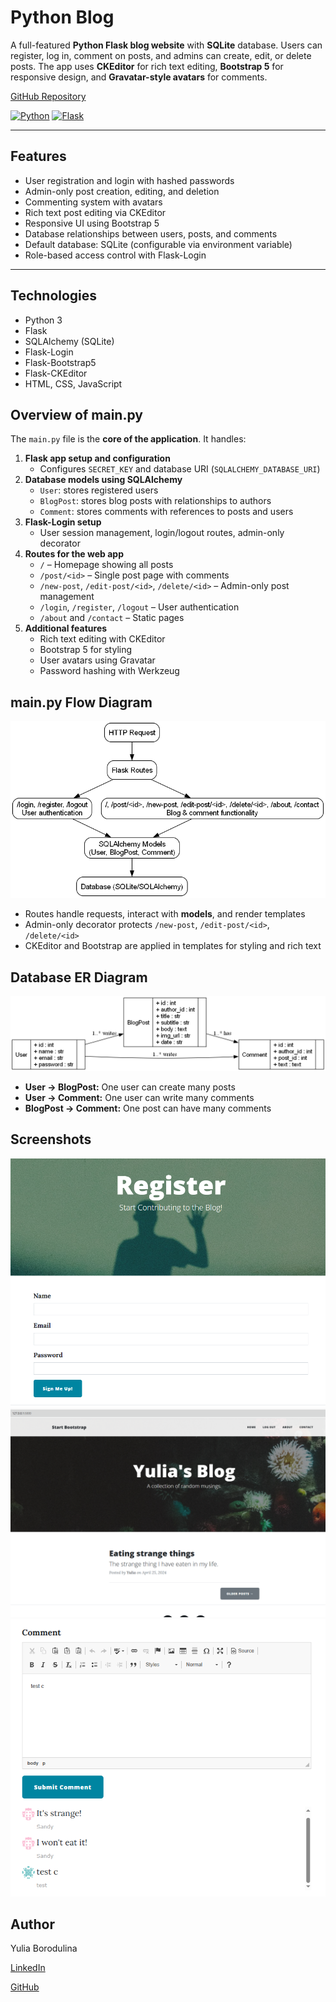 # Python Blog

A full-featured **Python Flask blog website** with **SQLite** database. Users can register, log in, comment on posts, and admins can create, edit, or delete posts. The app uses **CKEditor** for rich text editing, **Bootstrap 5** for responsive design, and **Gravatar-style avatars** for comments.

[GitHub Repository](https://github.com/YuliaAsIs/python-blog)


[![Python](https://img.shields.io/badge/Python-3.11-blue?logo=python&logoColor=white)](https://www.python.org/) 
[![Flask](https://img.shields.io/badge/Flask-2.3-green?logo=flask&logoColor=white)](https://flask.palletsprojects.com/) 

---

## Features

- User registration and login with hashed passwords
- Admin-only post creation, editing, and deletion
- Commenting system with avatars
- Rich text post editing via CKEditor
- Responsive UI using Bootstrap 5
- Database relationships between users, posts, and comments
- Default database: SQLite (configurable via environment variable)
- Role-based access control with Flask-Login

---

## Technologies

- Python 3  
- Flask  
- SQLAlchemy (SQLite)  
- Flask-Login  
- Flask-Bootstrap5  
- Flask-CKEditor  
- HTML, CSS, JavaScript  

## Overview of main.py

The `main.py` file is the **core of the application**. It handles:  

1. **Flask app setup and configuration**  
   - Configures `SECRET_KEY` and database URI (`SQLALCHEMY_DATABASE_URI`)
2. **Database models using SQLAlchemy**  
   - `User`: stores registered users  
   - `BlogPost`: stores blog posts with relationships to authors  
   - `Comment`: stores comments with references to posts and users  
3. **Flask-Login setup**  
   - User session management, login/logout routes, admin-only decorator  
4. **Routes for the web app**  
   - `/` – Homepage showing all posts  
   - `/post/<id>` – Single post page with comments  
   - `/new-post`, `/edit-post/<id>`, `/delete/<id>` – Admin-only post management  
   - `/login`, `/register`, `/logout` – User authentication  
   - `/about` and `/contact` – Static pages  
5. **Additional features**  
   - Rich text editing with CKEditor  
   - Bootstrap 5 for styling  
   - User avatars using Gravatar  
   - Password hashing with Werkzeug  

## main.py Flow Diagram

![main.py Flow Diagram](images/main_flow.png)



- Routes handle requests, interact with **models**, and render templates  
- Admin-only decorator protects `/new-post`, `/edit-post/<id>`, `/delete/<id>`  
- CKEditor and Bootstrap are applied in templates for styling and rich text


## Database ER Diagram

![Python Blog ER Diagram](images/er_diagram.png)


- **User → BlogPost:** One user can create many posts  
- **User → Comment:** One user can write many comments  
- **BlogPost → Comment:** One post can have many comments  

## Screenshots

![Register](images/register.png)
![Posts](images/posts.png)
![Comments](images/comments.png)






## Author

Yulia Borodulina

[LinkedIn](https://www.linkedin.com/in/yulia-borodulina/)

[GitHub](https://github.com/YuliaAsIs)
